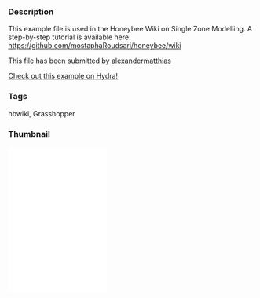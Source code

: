### Description 
This example file is used in the Honeybee Wiki on Single Zone Modelling. A step-by-step tutorial is available here: https://github.com/mostaphaRoudsari/honeybee/wiki

This file has been submitted by [alexandermatthias](https://github.com/alexandermatthias)

[Check out this example on Hydra!](http://hydrashare.github.io/hydra/viewer?owner=alexandermatthias&fork=hydra&id=AdvancedEnergyModeling_00_Schedules)
### Tags 
hbwiki, Grasshopper
### Thumbnail 
![Screenshot](https://raw.githubusercontent.com/alexandermatthias/hydra/master/AdvancedEnergyModeling_00_Schedules/thumbnail.png)
